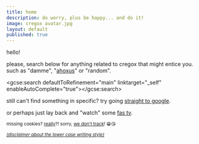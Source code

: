 ```yaml
---
title: home
description: do worry, plus be happy... and do it!
image: cregox avatar.jpg
layout: default
published: true
---
```


hello!

please, search below for anything related to cregox that might entice you. such as "damme", "[ahoxus](/ahoxus)" or "random".

<script>
  (function() {
    var cx = '010647840594061099018:ofzvp-qmvj4';
    var gcse = document.createElement('script');
    gcse.type = 'text/javascript';
    gcse.async = true;
    gcse.src = 'https://cse.google.com/cse.js?cx=' + cx;
    var s = document.getElementsByTagName('script')[0];
    s.parentNode.insertBefore(gcse, s);
  })();
</script>
<gcse:search defaultToRefinement="main" linktarget="_self" enableAutoComplete="true"></gcse:search>

still can't find something in specific? try going [straight to google](https://www.google.com/search?q=site:cregox.net+[random]).

or perhaps just lay back and "watch" some [fas tv](/tv).

<small> missing cookies? [really](/reality)?! sorry, [we don't track](/tracking)! 😁😘 </small>

<small> _[(disclaimer about the lower case writing style)](/locaws)_ </small>

<script> (function() {
    window.onhashchange = updateGoogleLinks;
    window.onpopstate = updateGoogleLinks;
    var term = sample([
        'random', 'basiux', 'fuck', 'reason of life', 'trs', 'rfc',
        'imrs', 'password', 'faq', 'brain', 'philosophy', 'help',
        'data', 'backup', 'science', 'skeptic', 'spam', 'magic',
        'ahoxus', 'religion', 'nynphormartisct', 'crazy', 'art',
        'wanderful', 'video', 'film', 'rating', 'scale'
    ]);
    var linksUpdated = [];
    updateGoogleLinks();
    function updateGoogleLinks () {
        var gcseTerm = getHashQueryStringValue('gsc.q');
        if (gcseTerm) term = gcseTerm;
        linksUpdated.forEach(function(original){
            original.item.href = original.href.replace('[random]', term);
        })
        document.querySelectorAll('a[href*="[random]"]').forEach(function(item){
            linksUpdated.push({item: item, href: item.href, term: term});
            item.href = item.href.replace('[random]', term);
        })
    }
    function sample (items) {
        return items[Math.floor(Math.random() * items.length)];
    }
    function getHashQueryStringValue (key) {  
      return decodeURIComponent(window.location.hash.replace(new RegExp("^(?:.*[&\\#]" + encodeURIComponent(key).replace(/[\.\+\*]/g, "\\$&") + "(?:\\=([^&]*))?)?.*$", "i"), "$1"));  
    }
})(); </script>

